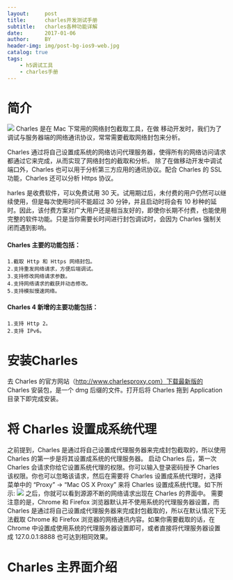 ```yaml
---
layout:     post
title:      charles开发测试手册
subtitle:   charles各种功能详解
date:       2017-01-06
author:     BY
header-img: img/post-bg-ios9-web.jpg
catalog: true
tags:
    - h5调试工具
    - charles手册
---
```

# 简介
![](https://thumbnail0.baidupcs.com/thumbnail/fb7a847a7bbbd3ab5111e541c18c0070?fid=3198699892-250528-323012830027931&time=1572487200&rt=sh&sign=FDTAER-DCb740ccc5511e5e8fedcff06b081203-UkyT5aMCIaC8rgP6nEz16Q4fduU%3D&expires=8h&chkv=0&chkbd=0&chkpc=&dp-logid=119632765031564236&dp-callid=0&size=c710_u400&quality=100&vuk=-&ft=video)
Charles 是在 Mac 下常用的网络封包截取工具，在做
移动开发时，我们为了调试与服务器端的网络通讯协议，常常需要截取网络封包来分析。

Charles 通过将自己设置成系统的网络访问代理服务器，使得所有的网络访问请求都通过它来完成，从而实现了网络封包的截取和分析。
除了在做移动开发中调试端口外，Charles 也可以用于分析第三方应用的通讯协议。配合 Charles 的 SSL 功能，Charles 还可以分析 Https 协议。

harles 是收费软件，可以免费试用 30 天。试用期过后，未付费的用户仍然可以继续使用，但是每次使用时间不能超过 30 分钟，并且启动时将会有 10 秒种的延时。因此，该付费方案对广大用户还是相当友好的，即使你长期不付费，也能使用完整的软件功能。只是当你需要长时间进行封包调试时，会因为 Charles 强制关闭而遇到影响。

#### Charles 主要的功能包括：
    1.截取 Http 和 Https 网络封包。
    2.支持重发网络请求，方便后端调试。
    3.支持修改网络请求参数。
    4.支持网络请求的截获并动态修改。
    5.支持模拟慢速网络。
#### Charles 4 新增的主要功能包括：
    1.支持 Http 2。
    2.支持 IPv6。

# 安装Charles

去 Charles 的官方网站（http://www.charlesproxy.com）下载最新版的 Charles 安装包，是一个 dmg 后缀的文件。打开后将 Charles 拖到 Application 目录下即完成安装。

# 将 Charles 设置成系统代理
之前提到，Charles 是通过将自己设置成代理服务器来完成封包截取的，所以使用 Charles 的第一步是将其设置成系统的代理服务器。
启动 Charles 后，第一次 Charles 会请求你给它设置系统代理的权限。你可以输入登录密码授予 Charles 该权限。你也可以忽略该请求，然后在需要将 Charles 设置成系统代理时，选择菜单中的 “Proxy” -> “Mac OS X Proxy” 来将 Charles 设置成系统代理。如下所示:
![](https://thumbnail0.baidupcs.com/thumbnail/2d0b09831ae777f0b6715a2d875e581c?fid=3198699892-250528-955729683886487&time=1572487200&rt=sh&sign=FDTAER-DCb740ccc5511e5e8fedcff06b081203-SOZ6ZZkqK9vP6wWmH5Q%2F1%2FqOJZw%3D&expires=8h&chkv=0&chkbd=0&chkpc=&dp-logid=119772194041466699&dp-callid=0&size=c710_u400&quality=100&vuk=-&ft=video)
之后，你就可以看到源源不断的网络请求出现在 Charles 的界面中。
需要注意的是，Chrome 和 Firefox 浏览器默认并不使用系统的代理服务器设置，而 Charles 是通过将自己设置成代理服务器来完成封包截取的，所以在默认情况下无法截取 Chrome 和 Firefox 浏览器的网络通讯内容。如果你需要截取的话，在 Chrome 中设置成使用系统的代理服务器设置即可，或者直接将代理服务器设置成 127.0.0.1:8888 也可达到相同效果。
# Charles 主界面介绍